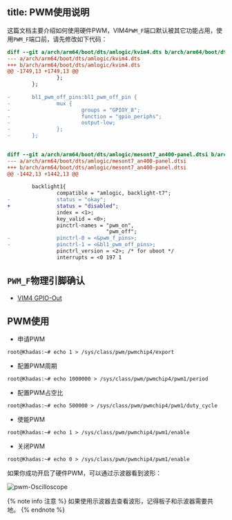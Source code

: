 title: PWM使用说明
---
这篇文档主要介绍如何使用硬件PWM，VIM4`PWM_F`端口默认被其它功能占用，使用`PWM_F`端口前，请先修改如下代码：
```diff
diff --git a/arch/arm64/boot/dts/amlogic/kvim4.dts b/arch/arm64/boot/dts/amlogic/kvim4.dts
--- a/arch/arm64/boot/dts/amlogic/kvim4.dts
+++ b/arch/arm64/boot/dts/amlogic/kvim4.dts
@@ -1749,13 +1749,13 @@
                };
        };
 
-       bl1_pwm_off_pins:bl1_pwm_off_pin {
-               mux {
-                       groups = "GPIOY_8";
-                       function = "gpio_periphs";
-                       output-low;
-               };
-       };
 

diff --git a/arch/arm64/boot/dts/amlogic/mesont7_an400-panel.dtsi b/arch/arm64/boot/dts/amlogic/mesont7_an400-panel.dtsi
--- a/arch/arm64/boot/dts/amlogic/mesont7_an400-panel.dtsi
+++ b/arch/arm64/boot/dts/amlogic/mesont7_an400-panel.dtsi
@@ -1442,13 +1442,13 @@
 
        backlight1{
                compatible = "amlogic, backlight-t7";
-               status = "okay";
+               status = "disabled";
                index = <1>;
                key_valid = <0>;
                pinctrl-names = "pwm_on",
                                "pwm_off";
-               pinctrl-0 = <&pwm_f_pins>;
-               pinctrl-1 = <&bl1_pwm_off_pins>;
                pinctrl_version = <2>; /* for uboot */
                interrupts = <0 197 1

```
## `PWM_F`物理引脚确认

* [VIM4 GPIO-Out](/android/zh-cn/vim4/Interfaces#GPIO-Pinout)


## PWM使用

* 申请PWM
```shell
root@Khadas:~# echo 1 > /sys/class/pwm/pwmchip4/export
```
* 配置PWM周期
```shell
root@Khadas:~# echo 1000000 > /sys/class/pwm/pwmchip4/pwm1/period
```
* 配置PWM占空比
```shell
root@Khadas:~# echo 500000 > /sys/class/pwm/pwmchip4/pwm1/duty_cycle
```
* 使能PWM
```shell
root@Khadas:~# echo 1 > /sys/class/pwm/pwmchip4/pwm1/enable
```
* 关闭PWM
```shell
root@Khadas:~# echo 0 > /sys/class/pwm/pwmchip4/pwm1/enable
```

如果你成功开启了硬件PWM，可以通过示波器看到波形：

![pwm-Oscilloscope](/android/images/vim1/pwm-oscilloscope.jpg)

{% note info 注意 %}
如果使用示波器去查看波形，记得板子和示波器需要共地。
{% endnote %}
